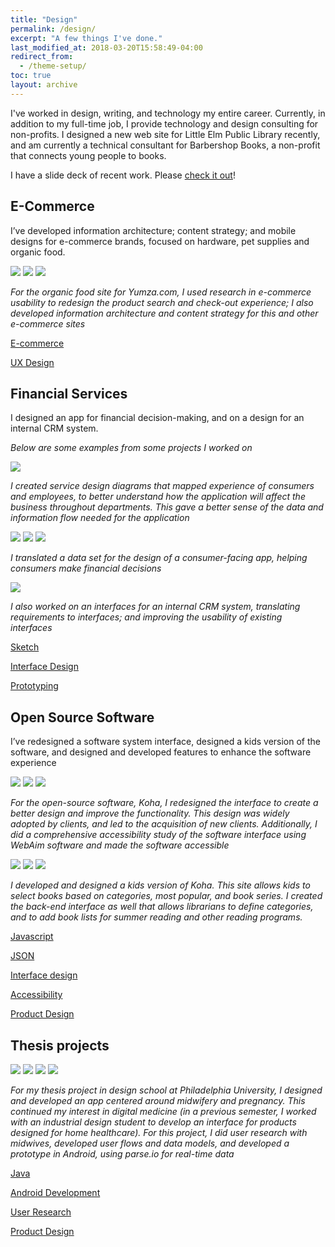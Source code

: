 ```yaml
---
title: "Design"
permalink: /design/
excerpt: "A few things I've done."
last_modified_at: 2018-03-20T15:58:49-04:00
redirect_from:
  - /theme-setup/
toc: true
layout: archive
---
```


I've worked in design, writing, and technology my entire career.  Currently, in addition to my full-time job, I provide technology and design consulting for non-profits.  I designed a new web site for Little Elm Public Library recently, and am currently a technical consultant for Barbershop Books, a non-profit that connects young people to books.

I have a slide deck of recent work. Please <a href="../assets/img/designworkPresentation.pdf">check it out</a>!

## E-Commerce

I’ve developed information architecture; content strategy; and mobile designs for e-commerce brands, focused on hardware, pet supplies and organic food.

<img src="../assets/img/yumza2.png" />

<img src="../assets/img/yumza3.png" />

<img src="../assets/img/yumza4.png" />

*For the organic food site for Yumza.com, I used research in e-commerce usability to redesign the product search and check-out experience; I also developed information architecture and content strategy for this and other e-commerce sites*

<a href="#" class="page__taxonomy-item" rel="tag">E-commerce</a>

<a href="#" class="page__taxonomy-item" rel="tag">UX Design</a>

## Financial Services

I designed an app for financial decision-making, and on a design for an internal CRM system.

*Below are some examples from some projects I worked on*

<img src="https://michaelcabus.github.io/portfoliosite/assets/img/CustomerJourneyRoadmap.png" />

*I created service design diagrams that mapped experience of consumers and employees, to better understand how the application will affect the business throughout departments. This gave a better sense of the data and information flow needed for the application*

<img src="../assets/img/mobileRefiance1.png" />

<img src="../assets/img/mobileRefinancev2.png" />

<img src="../assets/img/mobileRefinance3.png" />

*I translated a data set for the design of a consumer-facing app, helping consumers make financial decisions*

<img src="../assets/img/CRMexample.png" />

*I also worked on an interfaces for an internal CRM system, translating requirements to interfaces; and improving the usability of existing interfaces*



<a href="#" class="page__taxonomy-item" rel="tag">Sketch</a>

<a href="#" class="page__taxonomy-item" rel="tag">Interface Design</a>

<a href="#" class="page__taxonomy-item" rel="tag">Prototyping</a>

## Open Source Software

I’ve redesigned a software system interface, designed a kids version of the software, and designed and developed features to enhance the software experience

<img src="../assets/img/opensource1.png" />

<img src="../assets/img/opensource2.png" />

<img src="../assets/img/opensource3.png" />

*For the open-source software, Koha, I redesigned the interface to create a better design and improve the functionality. This design was widely adopted by clients, and led to the acquisition of new clients.  Additionally, I did a comprehensive accessibility study of the software interface using WebAim software and made the software accessible*

<img src="../assets/img/kids1.png" />

<img src="../assets/img/kids2.png" />

<img src="../assets/img/kids3.png" />

*I developed and designed a kids version of Koha.  This site allows kids to select books based on categories, most popular, and book series.  I created the back-end interface as well that allows librarians to define categories, and to add book lists for summer reading and other reading programs.*

<a href="#" class="page__taxonomy-item" rel="tag">Javascript</a>

<a href="#" class="page__taxonomy-item" rel="tag">JSON</a>

<a href="#" class="page__taxonomy-item" rel="tag">Interface design</a>

<a href="#" class="page__taxonomy-item" rel="tag">Accessibility</a>

<a href="#" class="page__taxonomy-item" rel="tag">Product Design</a>


## Thesis projects

<img src="../assets/img/thesis1.png" />

<img src="../assets/img/thesis2.png" />

<img src="../assets/img/wireframesRevised.png" />

<img src="../assets/img/wireframesRevised5.png" />


*For my thesis project in design school at Philadelphia University, I designed and developed an app centered around midwifery and pregnancy.  This continued my interest in digital medicine (in a previous semester, I worked with an industrial design student to develop an interface for products designed for home healthcare).  For this project, I did user research with midwives, developed user flows and data models, and developed a prototype in Android, using parse.io for real-time data*

<a href="#" class="page__taxonomy-item" rel="tag">Java</a>

<a href="#" class="page__taxonomy-item" rel="tag">Android Development</a>

<a href="#" class="page__taxonomy-item" rel="tag">User Research</a>

<a href="#" class="page__taxonomy-item" rel="tag">Product Design</a>
